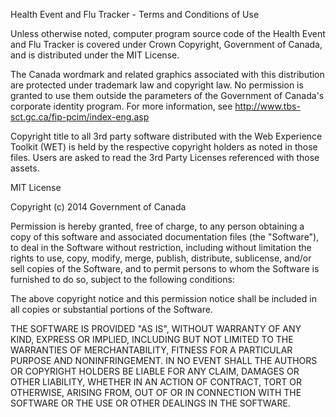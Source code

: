 Health Event and Flu Tracker - Terms and Conditions of Use

Unless otherwise noted, computer program source code of the Health Event and Flu Tracker is
covered under Crown Copyright, Government of Canada, and is distributed under the MIT License.

The Canada wordmark and related graphics associated with this distribution are protected under
trademark law and copyright law. No permission is granted to use them outside the parameters
of the Government of Canada's corporate identity program. For more information, see
http://www.tbs-sct.gc.ca/fip-pcim/index-eng.asp

Copyright title to all 3rd party software distributed with the Web Experience Toolkit (WET) is
held by the respective copyright holders as noted in those files. Users are asked to read the
3rd Party Licenses referenced with those assets.


MIT License

Copyright (c) 2014 Government of Canada

Permission is hereby granted, free of charge, to any person obtaining a copy of this software and
associated documentation files (the "Software"), to deal in the Software without restriction,
including without limitation the rights to use, copy, modify, merge, publish, distribute, sublicense,
and/or sell copies of the Software, and to permit persons to whom the Software is furnished to do so,
subject to the following conditions:

The above copyright notice and this permission notice shall be included in all copies or substantial
portions of the Software.

THE SOFTWARE IS PROVIDED "AS IS", WITHOUT WARRANTY OF ANY KIND, EXPRESS OR IMPLIED, INCLUDING BUT
NOT LIMITED TO THE WARRANTIES OF MERCHANTABILITY, FITNESS FOR A PARTICULAR PURPOSE AND NONINFRINGEMENT.
IN NO EVENT SHALL THE AUTHORS OR COPYRIGHT HOLDERS BE LIABLE FOR ANY CLAIM, DAMAGES OR OTHER LIABILITY,
WHETHER IN AN ACTION OF CONTRACT, TORT OR OTHERWISE, ARISING FROM, OUT OF OR IN CONNECTION WITH THE
SOFTWARE OR THE USE OR OTHER DEALINGS IN THE SOFTWARE.
